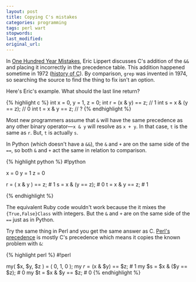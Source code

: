 ```yaml
---
layout: post
title: Copying C's mistakes
categories: programming
tags: perl wart
stopwords:
last_modified:
original_url:
---
```


In [One Hundred Year Mistakes](https://ericlippert.com/2020/02/27/hundred-year-mistakes/), Eric Lippert discusses C's addition of the `&&` and placing it incorrectly in the precedence table. This addition happened sometime in 1972 ([history of C](https://en.cppreference.com/w/c/language/history)). By comparison, `grep` was invented in 1974, so searching the source to find the thing to fix isn't an option.

<!--more-->

Here's Eric's example. What should the last line return?

{% highlight c %}
int x = 0, y = 1, z = 0;
int r = (x & y) == z; // 1
int s = x & (y == z); // 0
int t = x & y == z;   // ?
{% endhighlight %}

Most new programmers assume that `&` will have the same precedence as any other binary operator—`x & y` will resolve as `x + y`. In that case, `t` is the same as `r`. But, `t` is actually `s`.

In Python (which doesn't have a `&&`), the `&` and `+` are on the same side of the `==`, so both `&` and `+` act the same in relation to comparison.

{% highlight python %}
#!python

x = 0
y = 1
z = 0

r = ( x & y ) == z; # 1
s = x & (y == z);   # 0
t = x & y == z;     # 1

{% endhighlight %}

The equivalent Ruby code wouldn't work because the it mixes the `{True,False}Class` with integers. But the `&` and `+` are on the same side of the `==` just as in Python.


Try the same thing in Perl and you get the same answer as C. [Perl's precedence](https://perldoc.perl.org/perlop) is mostly C's precedence which means it copies the known problem with `&`:

{% highlight perl %}
#!perl

my( $x, $y, $z ) = ( 0, 1, 0 );
my $r = ($x & $y) == $z; # 1
my $s = $x & ($y == $z); # 0
my $t = $x & $y == $z;   # 0
{% endhighlight %}


